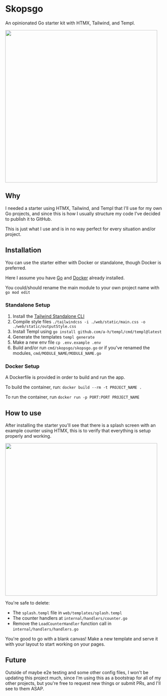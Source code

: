 # Skopsgo
An opinionated Go starter kit with HTMX, Tailwind, and Templ.

<img src="https://i.ibb.co/QHS4xb4/skopsgo-Github.png" height="480px" />

## Why
I needed a starter using HTMX, Tailwind, and Templ that I'll use for my own Go projects, and since this is how I usually structure my code I've decided to publish it to GitHub.

This is just what I use and is in no way perfect for every situation and/or project.

## Installation
You can use the starter either with Docker or standalone, though Docker is preferred.

Here I assume you have [Go](https://go.dev/) and [Docker](https://www.docker.com/) already installed.

You could/should rename the main module to your own project name with `go mod edit`

### Standalone Setup
1. Install the [Tailwind Standalone CLI](https://tailwindcss.com/blog/standalone-cli)
2. Compile style files `./tailwindcss -i ./web/static/main.css -o ./web/static/outputStyle.css`
3. Install Templ using `go install github.com/a-h/templ/cmd/templ@latest`
4. Generate the templates `templ generate`
5. Make a new env file `cp .env.example .env`
6. Build and/or run `cmd/skopsgo/skopsgo.go` or if you've renamed the modules, `cmd/MODULE_NAME/MODULE_NAME.go`

### Docker Setup
A Dockerfile is provided in order to build and run the app.

To build the container, run: `docker build --rm -t PROJECT_NAME .`

To run the container, run `docker run -p PORT:PORT PROJECT_NAME`

## How to use
After installing the starter you'll see that there is a splash screen with an example counter using HTMX, this is to verify that everything is setup properly and working.

<img src="https://i.ibb.co/RhHDTRd/splash-Final.jpg" height="480px" />

You're safe to delete:
- The `splash.templ` file in `web/templates/splash.templ`
- The counter handlers at `internal/handlers/counter.go`
- Remove the `LoadCounterHandler` function call in `internal/handlers/handlers.go`

You're good to go with a blank canvas! Make a new template and serve it with your layout to start working on your pages.

## Future
Outside of maybe e2e testing and some other config files, I won't be updating this project much, since I'm using this as a bootstrap for all of my other projects, but you're free to request new things or submit PRs, and I'll see to them ASAP.
